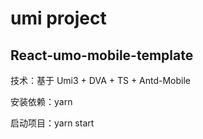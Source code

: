 # umi project 
## React-umo-mobile-template

技术：基于 Umi3 + DVA + TS + Antd-Mobile

安装依赖：yarn

启动项目：yarn start
